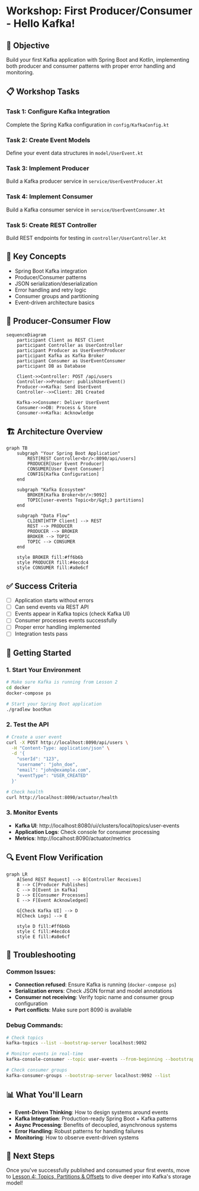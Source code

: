 # Workshop: First Producer/Consumer - Hello Kafka!

## 🎯 Objective
Build your first Kafka application with Spring Boot and Kotlin, implementing both producer and consumer patterns with proper error handling and monitoring.

## 📋 Workshop Tasks

### Task 1: Configure Kafka Integration
Complete the Spring Kafka configuration in `config/KafkaConfig.kt`

### Task 2: Create Event Models
Define your event data structures in `model/UserEvent.kt`

### Task 3: Implement Producer
Build a Kafka producer service in `service/UserEventProducer.kt`

### Task 4: Implement Consumer
Build a Kafka consumer service in `service/UserEventConsumer.kt`

### Task 5: Create REST Controller
Build REST endpoints for testing in `controller/UserController.kt`

## 🧠 Key Concepts
- Spring Boot Kafka integration
- Producer/Consumer patterns
- JSON serialization/deserialization
- Error handling and retry logic
- Consumer groups and partitioning
- Event-driven architecture basics

## 🔄 Producer-Consumer Flow
```mermaid
sequenceDiagram
    participant Client as REST Client
    participant Controller as UserController
    participant Producer as UserEventProducer
    participant Kafka as Kafka Broker
    participant Consumer as UserEventConsumer
    participant DB as Database
    
    Client->>Controller: POST /api/users
    Controller->>Producer: publishUserEvent()
    Producer->>Kafka: Send UserEvent
    Controller-->>Client: 201 Created
    
    Kafka->>Consumer: Deliver UserEvent
    Consumer->>DB: Process & Store
    Consumer->>Kafka: Acknowledge
```

## 🏗️ Architecture Overview
```mermaid
graph TB
    subgraph "Your Spring Boot Application"
        REST[REST Controller<br/>:8090/api/users]
        PRODUCER[User Event Producer]
        CONSUMER[User Event Consumer]
        CONFIG[Kafka Configuration]
    end
    
    subgraph "Kafka Ecosystem"
        BROKER[Kafka Broker<br/>:9092]
        TOPIC[user-events Topic<br/&gt;3 partitions]
    end
    
    subgraph "Data Flow"
        CLIENT[HTTP Client] --> REST
        REST --> PRODUCER
        PRODUCER --> BROKER
        BROKER --> TOPIC
        TOPIC --> CONSUMER
    end
    
    style BROKER fill:#ff6b6b
    style PRODUCER fill:#4ecdc4
    style CONSUMER fill:#a8e6cf
```

## ✅ Success Criteria
- [ ] Application starts without errors
- [ ] Can send events via REST API
- [ ] Events appear in Kafka topics (check Kafka UI)
- [ ] Consumer processes events successfully
- [ ] Proper error handling implemented
- [ ] Integration tests pass

## 🚀 Getting Started

### 1. Start Your Environment
```bash
# Make sure Kafka is running from Lesson 2
cd docker
docker-compose ps

# Start your Spring Boot application
./gradlew bootRun
```

### 2. Test the API
```bash
# Create a user event
curl -X POST http://localhost:8090/api/users \
  -H "Content-Type: application/json" \
  -d '{
    "userId": "123",
    "username": "john_doe",
    "email": "john@example.com",
    "eventType": "USER_CREATED"
  }'

# Check health
curl http://localhost:8090/actuator/health
```

### 3. Monitor Events
- **Kafka UI**: http://localhost:8080/ui/clusters/local/topics/user-events
- **Application Logs**: Check console for consumer processing
- **Metrics**: http://localhost:8090/actuator/metrics

## 🔍 Event Flow Verification
```mermaid
graph LR
    A[Send REST Request] --> B[Controller Receives]
    B --> C[Producer Publishes]
    C --> D[Event in Kafka]
    D --> E[Consumer Processes]
    E --> F[Event Acknowledged]
    
    G[Check Kafka UI] --> D
    H[Check Logs] --> E
    
    style D fill:#ff6b6b
    style C fill:#4ecdc4
    style E fill:#a8e6cf
```

## 🔧 Troubleshooting

### Common Issues:
- **Connection refused**: Ensure Kafka is running (`docker-compose ps`)
- **Serialization errors**: Check JSON format and model annotations
- **Consumer not receiving**: Verify topic name and consumer group configuration
- **Port conflicts**: Make sure port 8090 is available

### Debug Commands:
```bash
# Check topics
kafka-topics --list --bootstrap-server localhost:9092

# Monitor events in real-time
kafka-console-consumer --topic user-events --from-beginning --bootstrap-server localhost:9092

# Check consumer groups
kafka-consumer-groups --bootstrap-server localhost:9092 --list
```

## 📊 What You'll Learn
- **Event-Driven Thinking**: How to design systems around events
- **Kafka Integration**: Production-ready Spring Boot + Kafka patterns
- **Async Processing**: Benefits of decoupled, asynchronous systems
- **Error Handling**: Robust patterns for handling failures
- **Monitoring**: How to observe event-driven systems

## 🚀 Next Steps
Once you've successfully published and consumed your first events, move to [Lesson 4: Topics, Partitions & Offsets](../lesson_4/README.md) to dive deeper into Kafka's storage model!